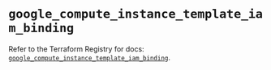 # `google_compute_instance_template_iam_binding`

Refer to the Terraform Registry for docs: [`google_compute_instance_template_iam_binding`](https://registry.terraform.io/providers/hashicorp/google/6.29.0/docs/resources/compute_instance_template_iam_binding).
